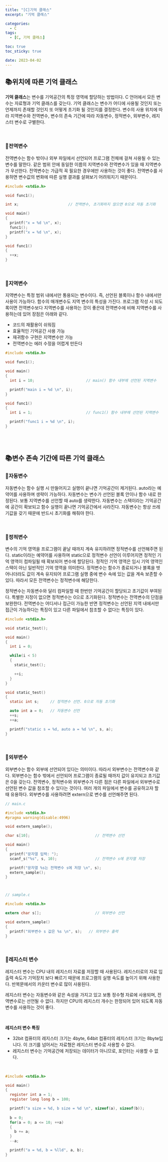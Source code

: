 ```yaml
---
title: "[C]기억 클래스"
excerpt: "기억 클래스"

categories:
  - C
tags:
  - [C, 기억 클래스]

toc: true
toc_sticky: true

date: 2023-04-02
---
```


## 📚위치에 따른 기억 클래스
**기억 클래스**는 변수를 기억공간의 특정 영역에 할당하는 방법이다. C 언어에서 모든 변수는 자료형과 기억 클래스를 갖는다. 기억 클래스는 변수가 어디에 사용될 것인지 또는 언제까지 존재할 것인지 또 어떻게 초기화 될 것인지를 결정한다. 변수의 사용 위치에 따라 지역변수와 전역변수, 변수의 존속 기간에 따라 자동변수, 정적변수, 외부변수, 레지스터 변수로 구별한다.

<br>

### 📄전역변수
전역변수는 함수 밖이나 외부 파일에서 선언되어 프로그램 전체에 걸쳐 사용될 수 있는 변수를 말한다. 같은 범위 안에 동일한 이름의 지역변수와 전역변수가 있을 때 지역변수가 우선한다. 전역변수는 가급적 꼭 필요한 경우에만 사용하는 것이 좋다. 전역변수를 사용하면 변수값의 변화에 따른 실행 결과를 살펴보기 어려워지기 때문이다.

```c
#include <stdio.h>

void func1();

int x;                      // 전역변수, 초기화하지 않으면 0으로 자동 초기화

void main()
{
  printf("x = %d \n", x);
  func1();
  printf("x = %d \n", x);
}

void func1()
{
  ++x;
}
```

<br>

### 📄지역변수
지역변수는 특정 범위 내에서만 통용되는 변수이다. 즉, 선언된 블록이나 함수 내에서만 사용이 가능하다. 함수의 매개변수도 지역 변수의 특성을 가진다. 프로그램 작성 시 되도록이면 전역변수보다 지역변수를 사용하는 것이 좋은데 전역변수에 비해 지역변수를 사용하는데 있어 장점은 아래와 같다.

* 코드의 재활용이 쉬워짐
* 효율적인 기억공간 사용 가능
* 재귀함수 구현은 지역변수만 가능
* 전역변수는 에러 수정을 어렵게 만든다

```c
#include <stdio.h>

void func1();

void main()
{
  int i = 10;                       // main() 함수 내부에 선언된 지역변수

  printf("main i = %d \n", i);
}

void func1()
{
  int i = 1;                        // func1() 함수 내부에 선언된 지역변수

  printf("func1 i = %d \n", i);
}
```

<br><br>

## 📚변수 존속 기간에 따른 기억 클래스
### 📄자동변수
자동변수는 함수 실행 시 만들어지고 실행이 끝나면 기억공간이 제거된다. auto라는 예약어를 사용하며 생략이 가능하다. 자동변수는 변수가 선언된 블록 안이나 함수 내로 한정된다. 보통 지역변수를 선언할 때 auto를 생략한다. 자동변수는 스택이라는 기억공간에 공간이 확보되고 함수 실행이 끝나면 기억공간에서 사라진다. 자동변수는 항상 쓰레기값을 갖기 때문에 반드시 초기화를 해줘야 한다.

<br>

### 📄정적변수
변수의 기억 영역을 프로그램이 끝날 때까지 계속 유지하려면 정적변수를 선언해주면 된다. static이라는 예약어를 사용하며 static으로 정적변수 선언이 이루어지면 정적인 기억 영역이 컴파일될 때 확보되어 변수에 할당된다. 정적인 기억 영역은 임시 기억 영역인 스택이 아닌 일반적인 기억 영역을 의미한다. 정적변수는 함수가 종료되거나 블록을 벗어나더라도 값이 계속 유지되어 프로그램 실행 중에 변수 속에 있는 값을 계속 보존할 수 있다. 따라서 모든 전역변수는 정적변수에 해당한다. 

정적변수는 자동변수와 달리 컴파일할 때 한번만 기억공간이 할당되고 초기값이 부여된다. 특별한 지정이 없으면 정적변수는 0으로 초기화된다. 정적변수는 전역변수의 단점을 보완한다. 전역변수는 어디서나 접근이 가능한 반면 정적변수는 선언된 지역 내에서만 접근이 가능하다는 특징이 있고 다른 파일에서 참조할 수 없다는 특징이 있다.

```c
#include <stdio.h>

void static_test();

void main()
{
  int i = 0;

  while(i < 5)
  {
    static_test();

    ++i;
  }
}

void static_test()
{
  static int s;     // 정적변수 선언. 0으로 자동 초기화

  auto int a = 0;   // 자동변수 선언
  ++s;
  ++a;

  printf("static s = %d, auto a = %d \n", s, a);
}
```

<br>

### 📄외부변수
외부변수는 함수 외부에 선언되어 있다는 의미이다. 따라서 외부변수는 전역변수와 같다. 외부변수는 함수 밖에서 선언되어 프로그램이 종료될 때까지 값이 유지되고 초기값은 0을 갖는다. 전역변수, 정적변수와 외부변수가 다른 점은 다른 파일에서 외부변수로 선언된 변수 값을 참조할 수 있다는 것이다. 여러 개의 파일에서 변수를 공유하고자 할 때 유용하다. 외부변수를 사용하려면 extern으로 변수를 선언해주면 된다.

```c
// main.c

#include <stdio.h>
#pragma warning(disable:4996)

void extern_sample();

char s[10];                             // 전역변수 선언

void main()
{
  printf("문자열 입력: ");
  scanf_s("%s", s, 10);                 // 전역변수 s에 문자열 저장

  printf("문자열 %s는 전역변수 s에 저장 \n", s);
  extern_sample();
}



// sample.c

#include <stdio.h>

extern char s[];                        // 외부변수 선언

void extern_sample()
{
  printf("외부변수 s 값은 %s \n", s);   // 외부변수 출력
}
```

<br>

### 📄레지스터 변수
레지스터 변수는 CPU 내의 레지스터 자료를 저장할 때 사용된다. 레지스터로의 자료 입출력 속도가 기억장치 보다 빠르기 때문에 프로그램의 실행 속도를 높이기 위해 사용한다. 반복문에서의 카운터 변수로 많이 사용된다.

레지스터 변수는 자동변수와 같은 속성을 가지고 있고 보통 정수형 자료에 사용되며, 전역변수로는 선언될 수 없다. 하지만 CPU의 레지스터 개수는 한정되어 있어 되도록 자동변수를 사용하는 것이 좋다.

<br>

**레지스터 변수 특징**

* 32bit 컴퓨터의 레지스터 크기는 4byte, 64bit 컴퓨터의 레지스터 크기는 8byte입니다. 이 크기를 넘어서는 자료형은 레지스터 변수로 사용할 수 없다.
* 레지스터 변수는 기억공간에 저장되는 데이터가 아니므로, 포인터는 사용할 수 없다.

<br>

```c
#include <stdio.h>

void main()
{
  register int a = 1;
  register long long b = 100;

  printf("a size = %d, b size = %d \n", sizeof(a), sizeof(b));
  
  b = 0;
  for(a = 0; a <= 10; ++a)
  {
    b += a;
  }
  --a;

  printf("a = %d, b = %lld", a, b);
}
```

<br><br>